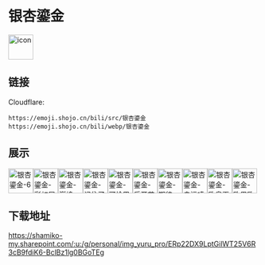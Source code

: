 # 银杏鎏金
<img src="https://emoji.shojo.cn/bili/src/银杏鎏金/icon.png" width="50" height="50" alt="icon">

## 链接
Cloudflare:
```
https://emoji.shojo.cn/bili/src/银杏鎏金
https://emoji.shojo.cn/bili/webp/银杏鎏金
```
## 展示
<img src="https://emoji.shojo.cn/bili/src/银杏鎏金/银杏鎏金-6.png" width="50" height="50" alt="银杏鎏金-6"><img src="https://emoji.shojo.cn/bili/src/银杏鎏金/银杏鎏金-彩虹屁.png" width="50" height="50" alt="银杏鎏金-彩虹屁"><img src="https://emoji.shojo.cn/bili/src/银杏鎏金/银杏鎏金-巅峰.png" width="50" height="50" alt="银杏鎏金-巅峰"><img src="https://emoji.shojo.cn/bili/src/银杏鎏金/银杏鎏金-记住了.png" width="50" height="50" alt="银杏鎏金-记住了"><img src="https://emoji.shojo.cn/bili/src/银杏鎏金/银杏鎏金-可怜巴巴.png" width="50" height="50" alt="银杏鎏金-可怜巴巴"><img src="https://emoji.shojo.cn/bili/src/银杏鎏金/银杏鎏金-乐开花.png" width="50" height="50" alt="银杏鎏金-乐开花"><img src="https://emoji.shojo.cn/bili/src/银杏鎏金/银杏鎏金-期待.png" width="50" height="50" alt="银杏鎏金-期待"><img src="https://emoji.shojo.cn/bili/src/银杏鎏金/银杏鎏金-幸运喷雾.png" width="50" height="50" alt="银杏鎏金-幸运喷雾"><img src="https://emoji.shojo.cn/bili/src/银杏鎏金/银杏鎏金-欧皇再现.png" width="50" height="50" alt="银杏鎏金-欧皇再现"><img src="https://emoji.shojo.cn/bili/src/银杏鎏金/银杏鎏金-欧里欧气.png" width="50" height="50" alt="银杏鎏金-欧里欧气">

## 下载地址

https://shamiko-my.sharepoint.com/:u:/g/personal/img_yuru_pro/ERp22DX9LptGilWT25V6R3cB9fdiK6-BclBz1lg0BGoTEg